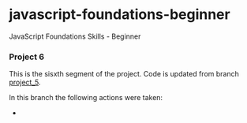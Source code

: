 # javascript-foundations-beginner
JavaScript Foundations Skills - Beginner

### Project 6
This is the sisxth segment of the project. Code is updated from branch [project_5](https://github.com/apa017/javascript-foundations-beginner/tree/project_5). 

In this branch the following actions were taken:

- 

